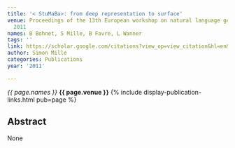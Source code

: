 ```yaml
---
title: '< StuMaBa>: from deep representation to surface'
venue: Proceedings of the 13th European workshop on natural language generation …,
  2011
names: B Bohnet, S Mille, B Favre, L Wanner
tags: ''
link: https://scholar.google.com/citations?view_op=view_citation&hl=en&user=hg8-G68AAAAJ&citation_for_view=hg8-G68AAAAJ:u-x6o8ySG0sC
author: Simon Mille
categories: Publications
year: '2011'

---
```


*{{ page.names }}*
**{{ page.venue }}**
{% include display-publication-links.html pub=page %}
## Abstract

None